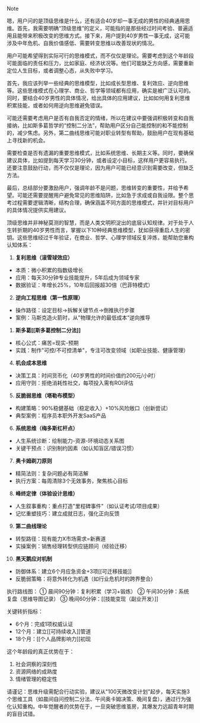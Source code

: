> [!NOTE]
> 嗯，用户问的是顶级思维是什么，还有适合40岁却一事无成的男性的经典通用思维。首先，我需要明确“顶级思维”的定义，可能指的是那些经过时间考验、普遍适用且能带来积极改变的思维方式。接下来，用户提到40岁男性一事无成，这可能涉及中年危机、自我价值感低、需要转变思维以改善现状的情况。
> 
> 用户可能希望得到实际可行的思维模式，而不仅仅是理论。需要考虑到这个年龄段可能面临的责任和压力，比如家庭、经济状况等。他们可能缺乏方向感，需要重新定位人生目标，或者调整心态，从失败中学习。
> 
> 首先，我应该列举一些经典的思维模型，比如成长型思维、复利效应、逆向思维等。这些思维模式在心理学、商业、哲学等领域都有应用，确实是被广泛认可的。同时，要结合40岁男性的具体情况，给出具体的应用建议，比如如何用复利思维积累技能，或者如何用逆向思维避免错误。
> 
> 可能还需要考虑用户是否有自我否定的情绪，所以在建议中要强调积极转变和自我接纳，比如斯多葛哲学的“控制二分法”，帮助用户区分自己能控制的和不能控制的，减少焦虑。另外，第二曲线思维可能对职业转型有帮助，鼓励用户在现有基础上寻找新的机会。
> 
> 需要检查是否有遗漏的重要思维模式，比如系统思维、长期主义等。同时，要确保建议具体，比如提到每天学习30分钟，或者设定小目标，这样用户更容易执行。还要注意鼓励行动，而不仅仅是理论，因为用户可能已经意识到需要改变，但缺乏方法。
> 
> 最后，总结部分要激励用户，强调年龄不是问题，思维转变的重要性，并给予希望。可能还需要提醒用户避免常见的思维陷阱，比如急于求成或自我设限。整个思考过程需要逻辑清晰，结构合理，确保涵盖不同方面的思维模式，并针对目标用户的具体情况提供实用建议。

顶级思维并非神秘莫测的智慧，而是人类文明积淀出的底层认知规律。对于处于人生转折期的40岁男性而言，掌握以下10种经典思维模型，犹如获得重启人生的密钥。这些思维经过千年验证，在商业、哲学、心理学领域反复淬炼，能帮助您重构认知体系：

1. **复利思维（滚雪球效应）**
- 本质：微小积累的指数级增长
- 应用：每天30分钟专业技能提升，5年后成为领域专家
- 数据验证：年增长25%，10年后回报超30倍（巴菲特模式）

2. **逆向工程思维（第一性原理）**
- 操作路径：设定目标→拆解关键节点→倒推执行步骤
- 案例：马斯克造火箭时，从"物理允许的最低成本"逆向推导

1. **斯多葛[[斯多葛控制二分法]]**
- 核心公式：痛苦=现实-预期
- 实践：制作"可控/不可控清单"，专注可改变领域（如职业技能、健康管理）

4. **机会成本思维**
- 决策工具：时间货币化（40岁男性的时间价值约200元/小时）
- 应用守则：拒绝消耗性社交，每项投入需有ROI评估

5. **反脆弱思维（塔勒布模型）**
- 构建策略：90%稳健基础（稳定收入）+10%风险敞口（创新尝试）
- 典型案例：程序员本职外开发SaaS产品

6. **系统思维（梅多斯杠杆点）**
- 人生系统诊断：绘制能力-资源-环境动态关系图
- 关键干预点：识别制约因素（如认知盲区/错误习惯）

7. **奥卡姆剃刀原则**
- 精简法则：复杂问题必有简洁解
- 执行方案：每周清除3个无效事务，聚焦核心目标

8. **峰终定律（体验设计思维）**
- 人生叙事重构：重点打造"里程碑事件"（如认证考试/项目成果）
- 记忆重塑技巧：建立成就日志，强化正向反馈

9. **第二曲线理论**
- 转型路径：现有能力X市场需求=新赛道
- 实操案例：销售经理转型供应链顾问（经验迁移）

10. **黑天鹅应对机制**
- 防御体系：建立6个月应急资金+3项[[可迁移技能]]
- 反脆弱策略：将意外转化为机遇（如行业危机时的跨界整合）

执行路线图：
① 晨间90分钟：复利积累（学习+锻炼）
② 午间30分钟：系统复盘（思维导图记录）
③ 晚间60分钟：[[技能变现（副业开发）]]

关键转折指标：
- 6个月：完成1项权威认证
- 12个月：建立[[可持续收入]]管道
- 18个月：[[个人品牌影响力]]初现

这个年龄段的真正优势在于：
1. 社会洞察的深刻性
2. 资源网络的成熟度
3. 情绪管理的稳定性

请谨记：思维升级需配合行动实验，建议从"100天微改变计划"起步，每天实施3个思维工具（如晨间自问控制二分法、午间奥卡姆决策、晚间复盘），通过行为强化认知重构。中年觉醒者的优势在于，一旦突破思维茧房，其爆发力远超青年时期的盲目试错。